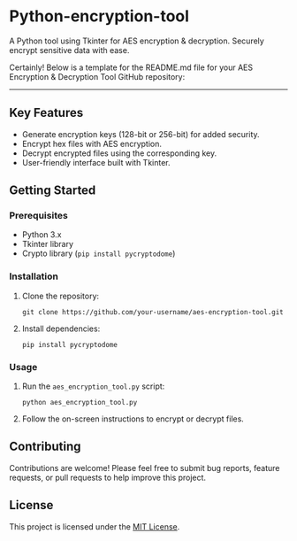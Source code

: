 # Python-encryption-tool
A Python tool using Tkinter for AES encryption &amp; decryption. Securely encrypt sensitive data with ease.

Certainly! Below is a template for the README.md file for your AES Encryption & Decryption Tool GitHub repository:

---

## Key Features

- Generate encryption keys (128-bit or 256-bit) for added security.
- Encrypt hex files with AES encryption.
- Decrypt encrypted files using the corresponding key.
- User-friendly interface built with Tkinter.

## Getting Started

### Prerequisites

- Python 3.x
- Tkinter library
- Crypto library (`pip install pycryptodome`)

### Installation

1. Clone the repository:

   ```
   git clone https://github.com/your-username/aes-encryption-tool.git
   ```

2. Install dependencies:

   ```
   pip install pycryptodome
   ```

### Usage

1. Run the `aes_encryption_tool.py` script:

   ```
   python aes_encryption_tool.py
   ```

2. Follow the on-screen instructions to encrypt or decrypt files.

## Contributing

Contributions are welcome! Please feel free to submit bug reports, feature requests, or pull requests to help improve this project.

## License

This project is licensed under the [MIT License](LICENSE).
